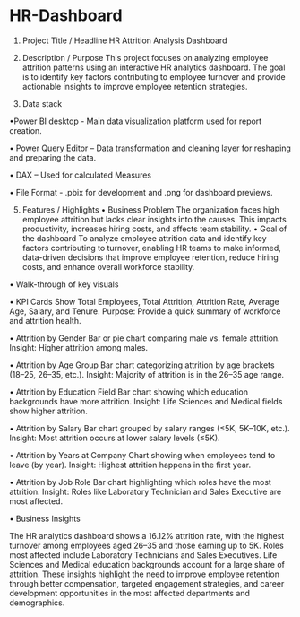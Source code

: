 # HR-Dashboard
1. Project Title / Headline
   HR Attrition Analysis Dashboard
2. Description / Purpose
This project focuses on analyzing employee attrition patterns using an interactive HR analytics dashboard. The goal is to identify key factors contributing to employee turnover and provide actionable insights to improve employee retention strategies.

3. Data stack

•Power BI desktop - Main data visualization platform used for report creation.

•	Power Query Editor – Data transformation and cleaning layer for reshaping and preparing the data.

•	DAX – Used for calculated Measures 

•	File Format - .pbix for development and .png for dashboard previews.

5. Features / Highlights
•	Business Problem
The organization faces high employee attrition but lacks clear insights into the causes. This impacts productivity, increases hiring costs, and affects team stability.
•	Goal of the dashboard
To analyze employee attrition data and identify key factors contributing to turnover, enabling HR teams to make informed, data-driven decisions that improve employee retention, reduce hiring costs, and enhance overall workforce stability.

•	Walk-through of key visuals

•	KPI Cards
Show Total Employees, Total Attrition, Attrition Rate, Average Age, Salary, and Tenure.
Purpose: Provide a quick summary of workforce and attrition health.

•	Attrition by Gender
Bar or pie chart comparing male vs. female attrition.
Insight: Higher attrition among males.

•	Attrition by Age Group
Bar chart categorizing attrition by age brackets (18–25, 26–35, etc.).
Insight: Majority of attrition is in the 26–35 age range.

•	Attrition by Education Field
Bar chart showing which education backgrounds have more attrition.
Insight: Life Sciences and Medical fields show higher attrition.

•	Attrition by Salary
Bar chart grouped by salary ranges (≤5K, 5K–10K, etc.).
Insight: Most attrition occurs at lower salary levels (≤5K).

•	Attrition by Years at Company
Chart showing when employees tend to leave (by year).
Insight: Highest attrition happens in the first year.

•	Attrition by Job Role
Bar chart highlighting which roles have the most attrition.
Insight: Roles like Laboratory Technician and Sales Executive are most affected.

•	Business Insights

The HR analytics dashboard shows a 16.12% attrition rate, with the highest turnover among employees aged 26–35 and those earning up to 5K. Roles most affected include Laboratory Technicians and Sales Executives. Life Sciences and Medical education backgrounds account for a large share of attrition. These insights highlight the need to improve employee retention through better compensation, targeted engagement strategies, and career development opportunities in the most affected departments and demographics.



   
